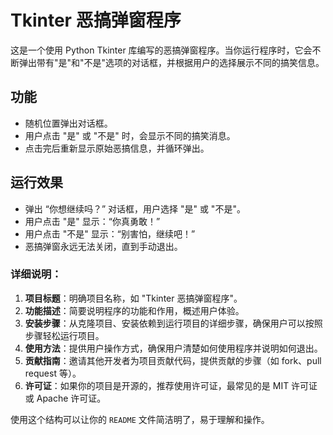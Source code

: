 # Tkinter 恶搞弹窗程序

这是一个使用 Python Tkinter 库编写的恶搞弹窗程序。当你运行程序时，它会不断弹出带有"是"和"不是"选项的对话框，并根据用户的选择展示不同的搞笑信息。

## 功能

- 随机位置弹出对话框。
- 用户点击 "是" 或 "不是" 时，会显示不同的搞笑消息。
- 点击完后重新显示原始恶搞信息，并循环弹出。

## 运行效果
- 弹出 “你想继续吗？” 对话框，用户选择 "是" 或 "不是"。
- 用户点击 "是" 显示：“你真勇敢！”
- 用户点击 "不是" 显示：“别害怕，继续吧！”
- 恶搞弹窗永远无法关闭，直到手动退出。


### 详细说明：

1. **项目标题**：明确项目名称，如 "Tkinter 恶搞弹窗程序"。
2. **功能描述**：简要说明程序的功能和作用，概述用户体验。
3. **安装步骤**：从克隆项目、安装依赖到运行项目的详细步骤，确保用户可以按照步骤轻松运行项目。
4. **使用方法**：提供用户操作方式，确保用户清楚如何使用程序并说明如何退出。
5. **贡献指南**：邀请其他开发者为项目贡献代码，提供贡献的步骤（如 fork、pull request 等）。
6. **许可证**：如果你的项目是开源的，推荐使用许可证，最常见的是 MIT 许可证或 Apache 许可证。

使用这个结构可以让你的 `README` 文件简洁明了，易于理解和操作。
